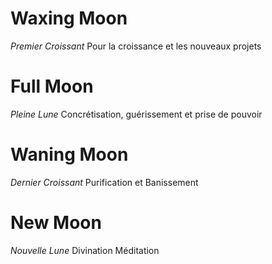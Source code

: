 # Waxing Moon
_Premier Croissant_
Pour la croissance et les nouveaux projets

# Full Moon
_Pleine Lune_
Concrétisation, guérissement et prise de pouvoir

# Waning Moon
_Dernier Croissant_
Purification et Banissement

# New Moon
_Nouvelle Lune_
Divination Méditation